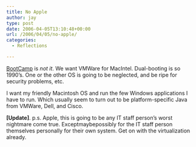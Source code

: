 ```yaml
---
title: No Apple
author: jay
type: post
date: 2006-04-05T13:10:48+00:00
url: /2006/04/05/no-apple/
categories:
  - Reflections

---
```

[BootCamp][1] is _not it_. We want VMWare for MacIntel. Dual-booting is so 1990’s. One or the other OS is going to be neglected, and be ripe for security problems, etc.

I want my friendly Macintosh OS and run the few Windows applications I have to run. Which usually seem to turn out to be platform-specific Java from VMWare, Dell, and Cisco.

**[Update]**. p.s. Apple, this is going to be any IT staff person’s worst nightmare come true. Exceptmaybepossibly for the IT staff person themselves personally for their own system. Get on with the virtualization already.

 [1]: http://www.apple.com/macosx/bootcamp/